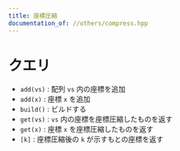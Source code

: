 ```yaml
---
title: 座標圧縮
documentation_of: //others/compress.hpp
---
```


# クエリ

- `add(vs)` : 配列 `vs` 内の座標を追加
- `add(x)` : 座標 `x` を追加
- `build()` : ビルドする
- `get(vs)` : `vs` 内の座標を座標圧縮したものを返す
- `get(x)` : 座標 `x` を座標圧縮したものを返す
- `[k]` : 座標圧縮後の `k` が示すもとの座標を返す
